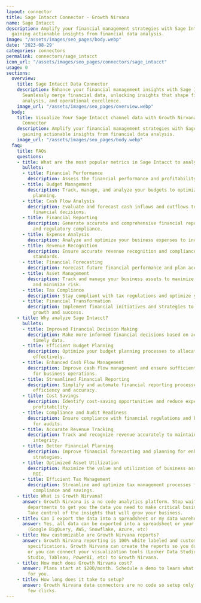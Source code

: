```yaml
---
layout: connector
title: Sage Intacct Connector - Growth Nirvana
name: Sage Intacct
description: Amplify your financial management strategies with Sage Intacct integration,
  gaining actionable insights from financial data analysis.
image: "/assets/images/seo_pages/body.webp"
date: '2023-08-29'
categories: connectors
permalink: connectors/sage_intacct
icon_url: "/assets/images/seo_pages/connectors/sage_intacct"
usage: 0
sections:
  overview:
    title: Sage Intacct Data Connector
    description: Enhance your financial management insights with Sage Intacct integration.
      Seamlessly merge financial data, unlocking insights that shape financial strategies,
      analysis, and operational excellence.
    image_url: "/assets/images/seo_pages/overview.webp"
  body:
    title: Visualize Your Sage Intacct channel data with Growth Nirvana's Sage Intacct
      Connector
    description: Amplify your financial management strategies with Sage Intacct integration,
      gaining actionable insights from financial data analysis.
    image_url: "/assets/images/seo_pages/body.webp"
  faq:
    title: FAQs
    questions:
    - title: What are the most popular metrics in Sage Intacct to analyze?
      bullets:
      - title: Financial Performance
        description: Assess the financial performance and profitability of your business.
      - title: Budget Management
        description: Track, manage, and analyze your budgets to optimize financial
          planning.
      - title: Cash Flow Analysis
        description: Evaluate and forecast cash inflows and outflows to make informed
          financial decisions.
      - title: Financial Reporting
        description: Generate accurate and comprehensive financial reports for stakeholders
          and regulatory compliance.
      - title: Expense Analysis
        description: Analyze and optimize your business expenses to increase profitability.
      - title: Revenue Recognition
        description: Ensure accurate revenue recognition and compliance with accounting
          standards.
      - title: Financial Forecasting
        description: Forecast future financial performance and plan accordingly.
      - title: Asset Management
        description: Track and manage your business assets to maximize their value
          and minimize risk.
      - title: Tax Compliance
        description: Stay compliant with tax regulations and optimize your tax planning.
      - title: Financial Transformation
        description: Implement financial initiatives and strategies to drive business
          growth and success.
    - title: Why analyze Sage Intacct?
      bullets:
      - title: Improved Financial Decision Making
        description: Make more informed financial decisions based on accurate and
          timely data.
      - title: Efficient Budget Planning
        description: Optimize your budget planning processes to allocate resources
          effectively.
      - title: Enhanced Cash Flow Management
        description: Improve cash flow management and ensure sufficient liquidity
          for business operations.
      - title: Streamlined Financial Reporting
        description: Simplify and automate financial reporting processes for increased
          efficiency and accuracy.
      - title: Cost Savings
        description: Identify cost-saving opportunities and reduce expenses for improved
          profitability.
      - title: Compliance and Audit Readiness
        description: Ensure compliance with financial regulations and be prepared
          for audits.
      - title: Accurate Revenue Tracking
        description: Track and recognize revenue accurately to maintain financial
          integrity.
      - title: Better Financial Planning
        description: Improve financial forecasting and planning for enhanced business
          strategies.
      - title: Optimized Asset Utilization
        description: Maximize the value and utilization of business assets for increased
          ROI.
      - title: Efficient Tax Management
        description: Streamline and optimize tax management processes for enhanced
          compliance and savings.
    - title: What is Growth Nirvana?
      answer: Growth Nirvana is a no code analytics platform. Stop waiting for other
        departments to get you the data you need to make critical business decisions.
        Take control of the insights that will grow your business.
    - title: Can I export the data into a spreadsheet or my data warehouse?
      answer: Yes, all data can be exported into a spreadsheet or your data warehouse
        (Google BigQuery, AWS, Snowflake, Azure, etc)
    - title: How customizable are Growth Nirvana reports?
      answer: Growth Nirvana reporting is 100% white labeled and customized to your
        specifications. Growth Nirvana can create the reports so you don’t have to
        or you can connect your visualization tools (Looker Data Studio/Google Data
        Studio, Tableau, PowerBI, etc) to Growth Nirvana.
    - title: How much does Growth Nirvana cost?
      answer: Plans start at $200/month. Schedule a demo to learn what plan is best
        for you.
    - title: How long does it take to setup?
      answer: Growth Nirvana data connectors are no code so setup only requires a
        few clicks.
---
```

